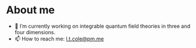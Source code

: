 # About me

- 🔭 I’m currently working on integrable quantum field theories in three and four dimensions.
- 📫 How to reach me: l.t.cole@pm.me

<!--
- 🌱 I’m currently learning ...
- 👯 I’m looking to collaborate on ...
- 🤔 I’m looking for help with ...
- 💬 Ask me about ...
- 😄 Pronouns: ...
- ⚡ Fun fact: ...
-->
